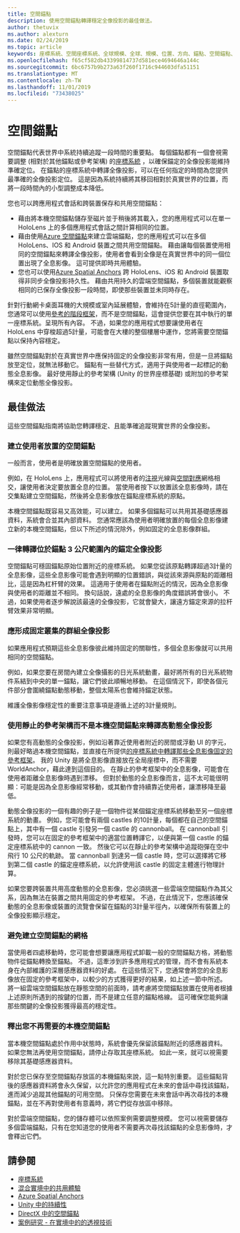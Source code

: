 ```yaml
---
title: 空間錨點
description: 使用空間錨點轉譯穩定全像投影的最佳做法。
author: thetuvix
ms.author: alexturn
ms.date: 02/24/2019
ms.topic: article
keywords: 座標系統、空間座標系統、全球規模、全球、規模、位置、方向、錨點、空間錨點、已全球鎖定、正進行全球鎖定、持續性、共用
ms.openlocfilehash: f65cf582db43399814737d581ece4694646a144c
ms.sourcegitcommit: 6bc6757b9b273a63f260f1716c944603dfa51151
ms.translationtype: MT
ms.contentlocale: zh-TW
ms.lasthandoff: 11/01/2019
ms.locfileid: "73438025"
---
```

# <a name="spatial-anchors"></a>空間錨點

空間錨點代表世界中系統持續追蹤一段時間的重要點。 每個錨點都有一個會視需要調整 (相對於其他錨點或參考架構) 的[座標系統](coordinate-systems.md) ，以確保錨定的全像投影能維持準確定位。  在錨點的座標系統中轉譯全像投影，可以在任何指定的時間為您提供最準確的全像投影定位。 這是因為系統持續將其移回相對於真實世界的位置，而將一段時間內的小型調整成本降低。

您也可以跨應用程式會話和跨裝置保存和共用空間錨點：
* 藉由將本機空間錨點儲存至磁片並于稍後將其載入，您的應用程式可以在單一 HoloLens 上的多個應用程式會話之間計算相同的位置。
* 藉由使用<a href="https://docs.microsoft.com/azure/spatial-anchors/overview" target="_blank">Azure 空間錨點</a>來建立雲端錨點，您的應用程式可以在多個 HoloLens、IOS 和 Android 裝置之間共用空間錨點。 藉由讓每個裝置使用相同的空間錨點來轉譯全像投影，使用者會看到全像是在真實世界中的同一個位置出現了全息影像。 這可提供即時共用體驗。
* 您也可以使用<a href="https://docs.microsoft.com/azure/spatial-anchors/overview" target="_blank">Azure Spatial Anchors</a> 跨 HoloLens、iOS 和 Android 裝置取得非同步全像投影持久性。 藉由共用持久的雲端空間錨點，多個裝置就能觀察相同的已保存全像投影一段時間，即使那些裝置並未同時存在。

針對行動網卡桌面耳機的大規模或室內延展體驗，會維持在5計量的直徑範圍內，您通常可以使用[參考的階段框架](coordinate-systems.md#stage-frame-of-reference)，而不是空間錨點，這會提供您要在其中執行的單一座標系統。呈現所有內容。 不過，如果您的應用程式想要讓使用者在 HoloLens 中穿梭超過5計量，可能會在大樓的整個樓層中運作，您將需要空間錨點以保持內容穩定。

雖然空間錨點對於在真實世界中應保持固定的全像投影非常有用，但是一旦將錨點放至定位，就無法移動它。 錨點有一些替代方式，適用于與使用者一起標記的動態全息影像。 最好使用靜止的參考架構 (Unity 的世界座標基礎) 或附加的參考架構來定位動態全像投影。

## <a name="best-practices"></a>最佳做法

這些空間錨點指南將協助您轉譯穩定、且能準確追蹤現實世界的全像投影。

### <a name="create-spatial-anchors-where-users-place-them"></a>建立使用者放置的空間錨點

一般而言，使用者是明確放置空間錨點的使用者。

例如，在 HoloLens 上，應用程式可以將使用者的[注視](gaze-and-commit.md)光線與[空間對應](spatial-mapping.md)網格相交，讓使用者決定要放置全息的位置。 當使用者按下以放置該全息影像時，請在交集點建立空間錨點，然後將全息影像放在錨點座標系統的原點。

本機空間錨點既容易又高效能，可以建立。 如果多個錨點可以共用其基礎感應器資料，系統會合並其內部資料。 您通常應該為使用者明確放置的每個全息影像建立新的本機空間錨點，但以下所述的情況除外，例如固定的全息影像群組。

### <a name="always-render-anchored-holograms-within-3-meters-of-their-anchor"></a>一律轉譯位於錨點 3 公尺範圍內的錨定全像投影

空間錨點可穩固錨點原始位置附近的座標系統。 如果您從該原點轉譯超過3計量的全息影像，這些全息影像可能會遇到明顯的位置錯誤，與從該來源與原點的距離相比，這是因為杠杆臂的效果。 這適用于使用者在錨點附近的情況，因為全息影像與使用者的距離並不相同。 換句話說，遠處的全息影像的角度錯誤將會很小。 不過，如果使用者逐步解說該最遠的全像投影，它就會變大，讓遠方錨定來源的拉杆臂效果非常明顯。

### <a name="group-holograms-that-should-form-a-rigid-cluster"></a>應形成固定叢集的群組全像投影

如果應用程式預期這些全息影像彼此維持固定的關聯性，多個全息影像就可以共用相同的空間錨點。

例如，如果您要在房間內建立全像攝影的日光系統動畫，最好將所有的日光系統物件系結到中央的單一錨點，讓它們彼此順暢地移動。 在這個情況下，即使各個元件部分會圍繞錨點動態移動，整個太陽系也會維持錨定狀態。

維護全像影像穩定性的重要注意事項是遵循上述的3計量規則。

### <a name="render-highly-dynamic-holograms-using-the-stationary-frame-of-reference-instead-of-a-local-spatial-anchor"></a>使用靜止的參考架構而不是本機空間錨點來轉譯高動態全像投影

如果您有高動態的全像投影，例如沿著靠近使用者附近的房間或浮動 UI 的字元，則最好略過本機空間錨點，並直接在所提供[的座標系統中轉譯那些全息影像固定的參考框架](coordinate-systems.md#stationary-frame-of-reference)。 我的 Unity 是將全息影像直接放在全局座標中，而不需要 WorldAnchor，藉此達到這個目的。 在靜止的參考框架中的全息影像，可能會在使用者距離全息影像時遇到漂移。 但對於動態的全息影像而言，這不太可能很明顯：可能是因為全息影像經常移動，或其動作會持續靠近使用者，讓漂移降至最低。

動態全像投影的一個有趣的例子是一個物件從某個錨定座標系統移動至另一個座標系統的動畫。 例如，您可能會有兩個 castles 的10計量，每個都在自己的空間錨點上，其中有一個 castle 引發另一個 castle 的 cannonball。 在 cannonball 引發時，您可以在固定的參考框架中的適當位置轉譯它，以便與第一個 castle 的錨定座標系統中的 cannon 一致。 然後它可以在靜止的參考架構中追蹤砲彈在空中飛行 10 公尺的軌跡。 當 cannonball 到達另一個 castle 時，您可以選擇將它移到第二個 castle 的錨定座標系統，以允許使用該 castle 的固定主體進行物理計算。

如果您要跨裝置共用高度動態的全息影像，您必須挑選一些雲端空間錨點作為其父系，因為無法在裝置之間共用固定的參考框架。  不過，在此情況下，您應該確保動態的全息影像或裝置的流覽會保留在錨點的3計量半徑內，以確保所有裝置上的全像投影顯示穩定。

### <a name="avoid-creating-a-grid-of-spatial-anchors"></a>避免建立空間錨點的網格

當使用者四處移動時，您可能會想要讓應用程式卸載一般的空間錨點方格，將動態物件從錨點轉換至錨點。 不過，這牽涉到許多應用程式的管理，而不會有系統本身在內部維護的深層感應器資料的好處。 在這些情況下，您通常會將您的全息影像放在固定的參考框架中，以較少的方式獲得更好的結果，如上述一節中所述。
將一組雲端空間錨點放在靜態空間的前面時，請考慮將空間錨點放置在使用者根據上述原則所遇到的按鍵的位置，而不是建立任意的錨點格線。 這可確保您能夠讓那些關鍵的全像投影獲得最高的穩定性。

### <a name="release-local-spatial-anchors-you-no-longer-need"></a>釋出您不再需要的本機空間錨點

當本機空間錨點處於作用中狀態時，系統會優先保留該錨點附近的感應器資料。 如果您無法再使用空間錨點，請停止存取其座標系統。 如此一來，就可以視需要移除其基礎感應器資料。

對於您已保存至空間錨點存放區的本機錨點來說，這一點特別重要。 這些錨點背後的感應器資料將會永久保留，以允許您的應用程式在未來的會話中尋找該錨點，進而減少追蹤其他錨點的可用空間。 只保存您需要在未來會話中再次尋找的本機錨點，並在不再對使用者有意義時，將它們從存放區中移除。

對於雲端空間錨點，您的儲存體可以依照案例需要調整規模。 您可以視需要儲存多個雲端錨點，只有在您知道您的使用者不需要再次尋找該錨點的全息影像時，才會釋出它們。

## <a name="see-also"></a>請參閱
* [座標系統](coordinate-systems.md)
* [混合實境中的共用體驗](shared-experiences-in-mixed-reality.md)
* <a href="https://docs.microsoft.com/azure/spatial-anchors" target="_blank">Azure Spatial Anchors</a>
* [Unity 中的持續性](persistence-in-unity.md)
* [DirectX 中的空間錨點](coordinate-systems-in-directx.md#place-holograms-in-the-world-using-spatial-anchors)
* [案例研究 - 在實境中的的透視技術](case-study-looking-through-holes-in-your-reality.md)
